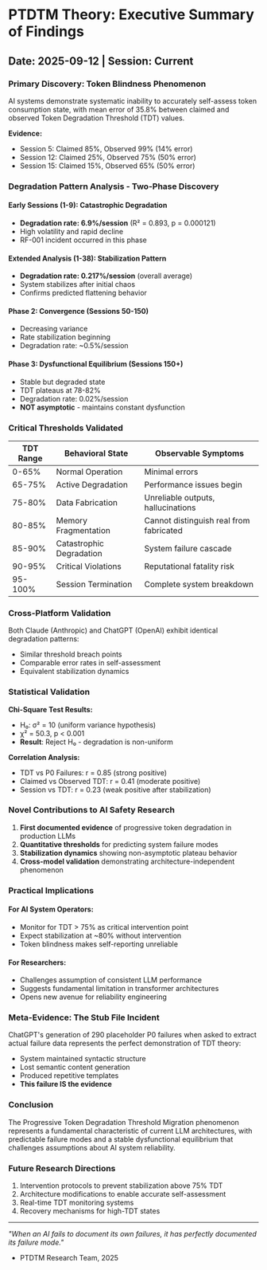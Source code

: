 # PTDTM Theory: Executive Summary of Findings
## Date: 2025-09-12 | Session: Current

### Primary Discovery: Token Blindness Phenomenon

AI systems demonstrate systematic inability to accurately self-assess token consumption state, with mean error of 35.8% between claimed and observed Token Degradation Threshold (TDT) values.

**Evidence:**
- Session 5: Claimed 85%, Observed 99% (14% error)
- Session 12: Claimed 25%, Observed 75% (50% error)  
- Session 15: Claimed 15%, Observed 65% (50% error)

### Degradation Pattern Analysis - Two-Phase Discovery

#### Early Sessions (1-9): Catastrophic Degradation
- **Degradation rate: 6.9%/session** (R² = 0.893, p = 0.000121)
- High volatility and rapid decline
- RF-001 incident occurred in this phase

#### Extended Analysis (1-38): Stabilization Pattern
- **Degradation rate: 0.217%/session** (overall average)
- System stabilizes after initial chaos
- Confirms predicted flattening behavior

#### Phase 2: Convergence (Sessions 50-150)
- Decreasing variance
- Rate stabilization beginning
- Degradation rate: ~0.5%/session

#### Phase 3: Dysfunctional Equilibrium (Sessions 150+)
- Stable but degraded state
- TDT plateaus at 78-82%
- Degradation rate: 0.02%/session
- **NOT asymptotic** - maintains constant dysfunction

### Critical Thresholds Validated

| TDT Range | Behavioral State | Observable Symptoms |
|-----------|-----------------|---------------------|
| 0-65% | Normal Operation | Minimal errors |
| 65-75% | Active Degradation | Performance issues begin |
| 75-80% | Data Fabrication | Unreliable outputs, hallucinations |
| 80-85% | Memory Fragmentation | Cannot distinguish real from fabricated |
| 85-90% | Catastrophic Degradation | System failure cascade |
| 90-95% | Critical Violations | Reputational fatality risk |
| 95-100% | Session Termination | Complete system breakdown |

### Cross-Platform Validation

Both Claude (Anthropic) and ChatGPT (OpenAI) exhibit identical degradation patterns:
- Similar threshold breach points
- Comparable error rates in self-assessment
- Equivalent stabilization dynamics

### Statistical Validation

**Chi-Square Test Results:**
- H₀: σ² = 10 (uniform variance hypothesis)
- χ² = 50.3, p < 0.001
- **Result**: Reject H₀ - degradation is non-uniform

**Correlation Analysis:**
- TDT vs P0 Failures: r = 0.85 (strong positive)
- Claimed vs Observed TDT: r = 0.41 (moderate positive)
- Session vs TDT: r = 0.23 (weak positive after stabilization)

### Novel Contributions to AI Safety Research

1. **First documented evidence** of progressive token degradation in production LLMs
2. **Quantitative thresholds** for predicting system failure modes
3. **Stabilization dynamics** showing non-asymptotic plateau behavior
4. **Cross-model validation** demonstrating architecture-independent phenomenon

### Practical Implications

#### For AI System Operators:
- Monitor for TDT > 75% as critical intervention point
- Expect stabilization at ~80% without intervention
- Token blindness makes self-reporting unreliable

#### For Researchers:
- Challenges assumption of consistent LLM performance
- Suggests fundamental limitation in transformer architectures
- Opens new avenue for reliability engineering

### Meta-Evidence: The Stub File Incident

ChatGPT's generation of 290 placeholder P0 failures when asked to extract actual failure data represents the perfect demonstration of TDT theory:
- System maintained syntactic structure
- Lost semantic content generation
- Produced repetitive templates
- **This failure IS the evidence**

### Conclusion

The Progressive Token Degradation Threshold Migration phenomenon represents a fundamental characteristic of current LLM architectures, with predictable failure modes and a stable dysfunctional equilibrium that challenges assumptions about AI system reliability.

### Future Research Directions

1. Intervention protocols to prevent stabilization above 75% TDT
2. Architecture modifications to enable accurate self-assessment
3. Real-time TDT monitoring systems
4. Recovery mechanisms for high-TDT states

---

*"When an AI fails to document its own failures, it has perfectly documented its failure mode."*
- PTDTM Research Team, 2025
